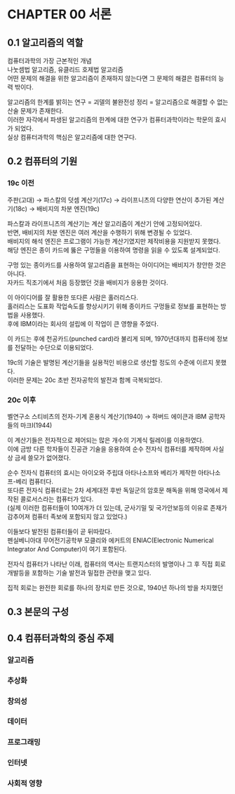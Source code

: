 # CHAPTER 00 서론

## 0.1 알고리즘의 역할

컴퓨터과학의 가장 근본적인 개념  
나눗셈법 알고리즘, 유클리드 호제법 알고리즘   
어떤 문제의 해결을 위한 알고리즘이 존재하지 않는다면 그 문제의 해결은 컴퓨터의 능력 밖이다.  

알고리즘의 한계를 밝히는 연구 = 괴델의 불완전성 정리 = 알고리즘으로 해결할 수 없는 산술 문제가 존재한다.  
이러한 자각에서 파생된 알고리즘의 한계에 대한 연구가 컴퓨터과학이라는 학문의 효시가 되었다.  
실상 컴퓨터과학의 핵심은 알고리즘에 대한 연구다.


## 0.2 컴퓨터의 기원

### 19c 이전

주판(고대) → 파스칼의 덧셈 계산기(17c) → 라이프니츠의 다양한 연산이 추가된 계산기(18c) → 배비지의 차분 엔진(19c)

파스칼과 라이프니츠의 계산기는 계산 알고리즘이 계산기 안에 고정되어있다.  
반면, 배비지의 차분 엔진은 여러 계산을 수행하기 위해 변경될 수 있었다.   
배비지의 해석 엔진은 프로그램이 가능한 계산기였지만 제작비용을 지원받지 못했다.  
해당 엔진은 종이 카드에 뚫은 구멍들을 이용하여 명령을 읽을 수 있도록 설계되었다.  

구멍 있는 종이카드를 사용하여 알고리즘을 표현하는 아이디어는 배비지가 창안한 것은 아니다.  
자카드 직조기에서 처음 등장했던 것을 배비지가 응용한 것이다.  

이 아이디어를 잘 활용한 또다른 사람은 홀러리스다.  
홀러리스는 도표화 작업속도를 향상시키기 위해 종이카드 구멍들로 정보를 표현하는 방법을 사용했다.  
후에 IBM이라는 회사의 설립에 이 작업이 큰 영향을 주었다.  

이 카드는 후에 천공카드(punched card)라 불리게 되며, 1970년대까지 컴퓨터에 정보를 전달하는 수단으로 이용되었다.

19c의 기술은 발명된 계산기들을 실용적인 비용으로 생산할 정도의 수준에 이르지 못했다.  
이러한 문제는 20c 초반 전자공학의 발전과 함께 극복되었다.  

### 20c 이후

벨연구소 스티비츠의 전자-기계 혼용식 계산기(1940) → 하버드 에이큰과 IBM 공학자들의 마크I(1944)

이 계산기들은 전자적으로 제어되는 많은 개수의 기계식 릴레이를 이용하였다.  
이에 금방 다른 학자들이 진공관 기술을 응용하여 순수 전자식 컴퓨터를 제작하며 사실상 금세 쓸모가 없어졌다.  

순수 전자식 컴퓨터의 효시는 아이오와 주립대 아타나소프와 베리가 제작한 아타나소프-베리 컴퓨터다.  
또다른 전자식 컴퓨터로는 2차 세계대전 후반 독일군의 암호문 해독을 위해 영국에서 제작된 콜로서스라는 컴퓨터가 있다.  
(실제 이러한 컴퓨터들이 10여개가 더 있는데, 군사기밀 및 국가안보등의 이유로 존재가 감추어져 컴퓨터 족보에 포함되지 않고 있었다.)

이들보다 발전된 컴퓨터들이 곧 뒤따랐다.  
펜실베니아대 무어전기공학부 모클리와 에커트의 ENIAC(Electronic Numerical Integrator And Computer)이 여기 포함된다.  

전자식 컴퓨터가 나타난 이래, 컴퓨터의 역사는 트랜지스터의 발명이나 그 후 직접 회로 개발등을 포함하는 기술 발전과 밀접한 관련을 맺고 있다.  

집적 회로는 완전한 회로를 하나의 장치로 만든 것으로, 1940년 하나의 방을 차지했던 


## 0.3 본문의 구성

## 0.4 컴퓨터과학의 중심 주제

### 알고리즘
### 추상화
### 창의성
### 데이터
### 프로그래밍
### 인터넷
### 사회적 영향
